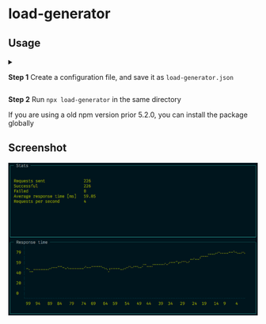 # load-generator

## Usage

<details><summary>
  
**Step 1** Create a configuration file, and save it as `load-generator.json`
</summary>

```json
{
  "wait": 500,
  "instances": 2,
  "urls": [
    "http://www.example.com/{lang}/",
    "http://www.example.com/{lang}/?sort={sort}&page={page}"
  ],
  "values": {
    "lang": [
      "de", "fr", "it", "en"
    ],
    "sort": [
      "1", "2", "3", "4", "5", "7", "8", "10"
    ],
    "page": [
      "1", "2", "3", "4", "5", "7", "8", "10"
    ]
  }
}
```
One url is picked randomly and all placeholders are replaced by values from the value object.
</details>

**Step 2** Run `npx load-generator` in the same directory

If you are using a old npm version prior 5.2.0, you can install the package globally

## Screenshot
![screenshot](screenshot.png)
